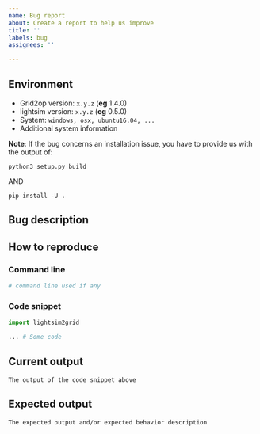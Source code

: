 ```yaml
---
name: Bug report
about: Create a report to help us improve
title: ''
labels: bug
assignees: ''

---
```


## Environment
 - Grid2op version: `x.y.z` (**eg** 1.4.0)
 - lightsim version: `x.y.z` (**eg** 0.5.0)
 - System: `windows, osx, ubuntu16.04, ...`
 - Additional system information

**Note**: If the bug concerns an installation issue, you have to provide us with the output of:
```commandline
python3 setup.py build
```
AND
```commandline
pip install -U .
```

## Bug description
<!--A clear and concise description of what the bug is.-->

## How to reproduce
<!--Explain in detail how to reproduce your issue. The easier it will be for us to
reproduce it, the faster we will be able to work on this.-->
<!-- Bugs with reproducible code are treated in priority.-->

### Command line
<!--Ideally, if we execute the following command, the bug will directly be reproduced. 
Here put the command line we have to execute-->
```bash
# command line used if any 
```

### Code snippet
<!--Expose the python code you want us to test, remove if not relevant-->
```python
import lightsim2grid

... # Some code 
```

## Current output
<!--Describe the output you have, remove if not relevant-->
```
The output of the code snippet above
```

## Expected output
<!--Describe the output you desire, remove if not relevant-->
```
The expected output and/or expected behavior description
```
